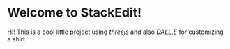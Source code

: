 # Welcome to StackEdit!

Hi! This is a cool little project using *threejs* and also *DALL.E* for customizing a shirt.
